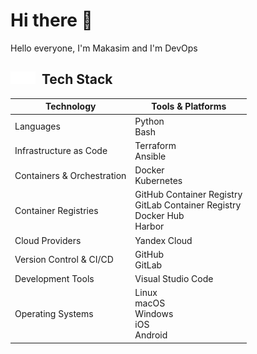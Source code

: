 # Hi there 👋

Hello everyone, I'm Makasim and I'm DevOps

## <img src="icons/fire.svg#gh-light-mode-only" width="20" height="20"><img src="icons/fire.svg#gh-dark-mode-only" width="20" height="20">&nbsp;&nbsp;Tech Stack

| Technology                 | Tools & Platforms |
|----------------------------|-------------------|
| Languages                  | Python<br/>Bash<br> |
| Infrastructure as Code     | Terraform<br/>Ansible<br/> |
| Containers & Orchestration | Docker<br/>Kubernetes<br/>|
| Container Registries       | GitHub Container Registry<br/>GitLab Container Registry<br/>Docker Hub<br/>Harbor<br/> |
| Cloud Providers            | Yandex Cloud<br/> 
| Version Control & CI/CD    | GitHub<br/>GitLab<br/> |
| Development Tools          | Visual Studio Code<br/> |
| Operating Systems          | Linux<br/>macOS<br/>Windows<br/>iOS<br/>Android<br/> |

